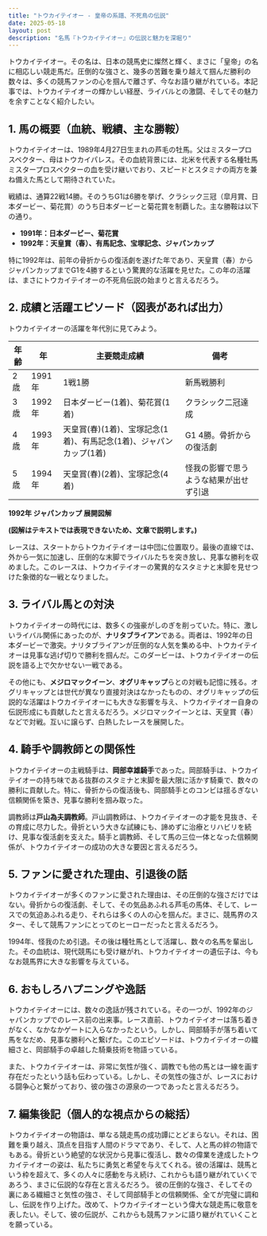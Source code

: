 ```yaml
---
title: "トウカイテイオー - 皇帝の系譜、不死鳥の伝説"
date: 2025-05-18
layout: post
description: "名馬『トウカイテイオー』の伝説と魅力を深堀り"
---
```


トウカイテイオー。その名は、日本の競馬史に燦然と輝く、まさに「皇帝」の名に相応しい競走馬だ。圧倒的な強さと、幾多の苦難を乗り越えて掴んだ勝利の数々は、多くの競馬ファンの心を掴んで離さず、今なお語り継がれている。本記事では、トウカイテイオーの輝かしい経歴、ライバルとの激闘、そしてその魅力を余すことなく紹介したい。


## 1. 馬の概要（血統、戦績、主な勝鞍）

トウカイテイオーは、1989年4月27日生まれの芦毛の牡馬。父はミスタープロスペクター、母はトウカイパレス。その血統背景には、北米を代表する名種牡馬ミスタープロスペクターの血を受け継いでおり、スピードとスタミナの両方を兼ね備えた馬として期待されていた。

戦績は、通算22戦14勝。そのうちG1は6勝を挙げ、クラシック三冠（皐月賞、日本ダービー、菊花賞）のうち日本ダービーと菊花賞を制覇した。主な勝鞍は以下の通り。

* **1991年：日本ダービー、菊花賞**
* **1992年：天皇賞（春）、有馬記念、宝塚記念、ジャパンカップ**

特に1992年は、前年の骨折からの復活劇を遂げた年であり、天皇賞（春）からジャパンカップまでG1を4勝するという驚異的な活躍を見せた。この年の活躍は、まさにトウカイテイオーの不死鳥伝説の始まりと言えるだろう。


## 2. 成績と活躍エピソード（図表があれば出力）

トウカイテイオーの活躍を年代別に見てみよう。

| 年齢 | 年 | 主要競走成績 | 備考 |
|---|---|---|---|
| 2歳 | 1991年 | 1戦1勝 | 新馬戦勝利 |
| 3歳 | 1992年 | 日本ダービー(1着)、菊花賞(1着) | クラシック二冠達成 |
| 4歳 | 1993年 | 天皇賞(春)(1着)、宝塚記念(1着)、有馬記念(1着)、ジャパンカップ(1着) | G1 4勝。骨折からの復活劇 |
| 5歳 | 1994年 | 天皇賞(春)(2着)、宝塚記念(4着) | 怪我の影響で思うような結果が出せず引退 |


**1992年 ジャパンカップ 展開図解**

**(図解はテキストでは表現できないため、文章で説明します。)**

レースは、スタートからトウカイテイオーは中団に位置取り。最後の直線では、外から一気に加速し、圧倒的な末脚でライバルたちを突き放し、見事な勝利を収めました。このレースは、トウカイテイオーの驚異的なスタミナと末脚を見せつけた象徴的な一戦となりました。


## 3. ライバル馬との対決

トウカイテイオーの時代には、数多くの強豪がしのぎを削っていた。特に、激しいライバル関係にあったのが、**ナリタブライアン**である。両者は、1992年の日本ダービーで激突。ナリタブライアンが圧倒的な人気を集める中、トウカイテイオーは見事な逃げ切りで勝利を掴んだ。このダービーは、トウカイテイオーの伝説を語る上で欠かせない一戦である。

その他にも、**メジロマックイーン**、**オグリキャップ**らとの対戦も記憶に残る。オグリキャップとは世代が異なり直接対決はなかったものの、オグリキャップの伝説的な活躍はトウカイテイオーにも大きな影響を与え、トウカイテイオー自身の伝説形成にも貢献したと言えるだろう。メジロマックイーンとは、天皇賞（春）などで対戦。互いに譲らず、白熱したレースを展開した。


## 4. 騎手や調教師との関係性

トウカイテイオーの主戦騎手は、**岡部幸雄騎手**であった。岡部騎手は、トウカイテイオーの持ち味である抜群のスタミナと末脚を最大限に活かす騎乗で、数々の勝利に貢献した。特に、骨折からの復活後も、岡部騎手とのコンビは揺るぎない信頼関係を築き、見事な勝利を掴み取った。

調教師は**戸山為夫調教師**。戸山調教師は、トウカイテイオーの才能を見抜き、その育成に尽力した。骨折という大きな試練にも、諦めずに治療とリハビリを続け、見事な復活劇を支えた。騎手と調教師、そして馬の三位一体となった信頼関係が、トウカイテイオーの成功の大きな要因と言えるだろう。


## 5. ファンに愛された理由、引退後の話

トウカイテイオーが多くのファンに愛された理由は、その圧倒的な強さだけではない。骨折からの復活劇、そして、その気品あふれる芦毛の馬体、そして、レースでの気迫あふれる走り、それらは多くの人の心を掴んだ。まさに、競馬界のスター、そして競馬ファンにとってのヒーローだったと言えるだろう。

1994年、怪我のため引退。その後は種牡馬として活躍し、数々の名馬を輩出した。その血統は、現代競馬にも受け継がれ、トウカイテイオーの遺伝子は、今もなお競馬界に大きな影響を与えている。


## 6. おもしろハプニングや逸話

トウカイテイオーには、数々の逸話が残されている。その一つが、1992年のジャパンカップでのレース前の出来事。レース直前、トウカイテイオーは落ち着きがなく、なかなかゲートに入らなかったという。しかし、岡部騎手が落ち着いて馬をなだめ、見事な勝利へと繋げた。このエピソードは、トウカイテイオーの繊細さと、岡部騎手の卓越した騎乗技術を物語っている。

また、トウカイテイオーは、非常に気性が強く、調教でも他の馬とは一線を画す存在だったという話も伝わっている。しかし、その気性の強さが、レースにおける闘争心と繋がっており、彼の強さの源泉の一つであったと言えるだろう。


## 7. 編集後記（個人的な視点からの総括）

トウカイテイオーの物語は、単なる競走馬の成功譚にとどまらない。それは、困難を乗り越え、頂点を目指す人間のドラマであり、そして、人と馬の絆の物語でもある。骨折という絶望的な状況から見事に復活し、数々の偉業を達成したトウカイテイオーの姿は、私たちに勇気と希望を与えてくれる。彼の活躍は、競馬という枠を超えて、多くの人々に感動を与え続け、これからも語り継がれていくであろう、まさに伝説的な存在と言えるだろう。  彼の圧倒的な強さ、そしてその裏にある繊細さと気性の強さ、そして岡部騎手との信頼関係、全てが完璧に調和し、伝説を作り上げた。改めて、トウカイテイオーという偉大な競走馬に敬意を表したい。そして、彼の伝説が、これからも競馬ファンに語り継がれていくことを願っている。
